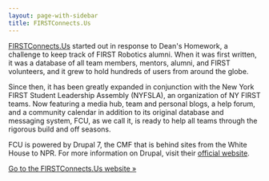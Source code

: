 ```yaml
---
layout: page-with-sidebar
title: FIRSTConnects.Us
---
```

[FIRSTConnects.Us](http://firstconnects.us/) started out in response to Dean's Homework, a challenge to keep track of FIRST Robotics alumni. When it was first written, it was a database of all team members, mentors, alumni, and FIRST volunteers, and it grew to hold hundreds of users from around the globe.

Since then, it has been greatly expanded in conjunction with the New York FIRST Student Leadership Assembly (NYFSLA), an organization of NY FIRST teams. Now featuring a media hub, team and personal blogs, a help forum, and a community calendar in addition to its original database and messaging system, FCU, as we call it, is ready to help all teams through the rigorous build and off seasons.

FCU is powered by Drupal 7, the CMF that is behind sites from the White House to NPR. For more information on Drupal, visit their [official website](http://drupal.org/).

[Go to the FIRSTConnects.Us website &raquo;](http://firstconnects.us/)
